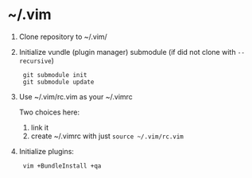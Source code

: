 ~/.vim
======

1. Clone repository to ~/.vim/

2. Initialize vundle (plugin manager) submodule
   (if did not clone with `--recursive`)

        git submodule init
        git submodule update

3. Use ~/.vim/rc.vim as your ~/.vimrc

   Two choices here:

   1. link it
   2. create ~/.vimrc with just `source ~/.vim/rc.vim`

4. Initialize plugins:

        vim +BundleInstall +qa
